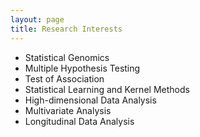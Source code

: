 ```yaml
---
layout: page
title: Research Interests
---
```


* Statistical Genomics
* Multiple Hypothesis Testing
* Test of Association
* Statistical Learning and Kernel Methods
* High-dimensional Data Analysis
* Multivariate Analysis
* Longitudinal Data Analysis


